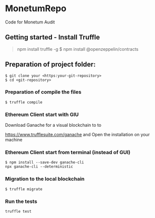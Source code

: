 # MonetumRepo
Code for Monetum Audit
## Getting started - Install Truffle 
> npm install truffle -g
$ npm install @openzeppelin/contracts

## Preparation of project folder:
```
$ git clone your <https:your-git-repository>
$ cd <git-repository>
```
### Preparation of compile the files 
```
$ truffle compile
```

### Ethereum Client start with GIU
 Download Ganache for a visual blockchain to to
 
https://www.trufflesuite.com/ganache and 
Open the installation on your machine 

### Ethereum Client start from terminal (instead of GUI)
```
$ npm install --save-dev ganache-cli
npx ganache-cli --deterministic
```

### Migration to the local blockchain 
```
$ truffle migrate
```

### Run the tests 
```
truffle test
```
